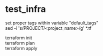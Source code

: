# test_infra
 set proper tags within variable "default_tags"   
 sed -i 's/PROJECT/<project_name>/g' *.tf   
 
 terraform init   
 terraform plan   
 terraform apply   
